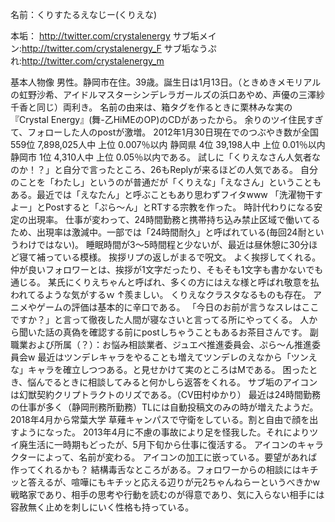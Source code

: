 名前：くりすたるえなじー(くりえな)

本垢： http://twitter.com/crystalenergy
サブ垢メイン:http://twitter.com/crystalenergy_F
サブ垢なうぷれ:http://twitter.com/crystalenergy_m

基本人物像
男性。静岡市在住。39歳。誕生日は1月13日。（ときめきメモリアルの虹野沙希、アイドルマスターシンデレラガールズの浜口あやめ、声優の三澤紗千香と同じ）両利き。
名前の由来は、箱タグを作るときに栗林みな実の『Crystal Energy』(舞-乙HiMEのOP)のCDがあったから。
余りのツイ住民すぎて、フォローした人のpostが激増。
2012年1月30日現在でのつぶやき数が全国 559位 7,898,025人中 上位 0.007％以内
静岡県 4位 39,198人中 上位 0.01％以内
静岡市 1位 4,310人中 上位 0.05％以内である。
試しに「くりえなさん人気者なのか！？」と自分で言ったところ、26もReplyが来るほどの人気である。
自分のことを「わたし」というのが普通だが「くりえな」「えなさん」ということもある。最近では「えなたん」と呼ぶこともあり思わずフイタwww
「洗濯物干すよー」とPostすると「ぷら～ん」とRTする宗教を作った。
時計代わりになる安定の出現率。
仕事が変わって、24時間勤務と携帯持ち込み禁止区域で働いてるため、出現率は激減中。一部では「24時間耐久」と呼ばれている(毎回24耐というわけではない)。
睡眠時間が3～5時間程と少ないが、最近は昼休憩に30分ほど寝て補っている模様。
挨拶リプの返しがまるで呪文。
よく挨拶してくれる。仲が良いフォロワーとは、挨拶が1文字だったり、そもそも1文字も書かないでも通じる。
某氏にくりえちゃんと呼ばれ、多くの方にはえな様と呼ばれ敬意を払われてるような気がするｗ
↑羨ましい。
くりえなクラスタなるものも存在。
アニメやゲームの評価は基本的に辛口である。
「今日のお前が言うなスレはここですか？」と言って徹夜した人間が寝なさいと言ってる所にやってくる。
人から聞いた話の真偽を確認する前にpostしちゃうこともあるお茶目さんです。
副職業および所属（？）：お悩み相談業者、ジュエペ推進委員会、ぷら～ん推進委員会w
最近はツンデレキャラをやることも増えてツンデレのえなから「ツンえな」キャラを確立しつつある。と見せかけて実のところはMである。
困ったとき、悩んでるときに相談してみると何かしら返答をくれる。
サブ垢のアイコンは幻獣契約クリプトラクトのリズである。（CV田村ゆかり）
最近は24時間勤務の仕事が多く（静岡刑務所勤務）TLには自動投稿文のみの時が増えたようだ。
2018年4月から常葉大学 草薙キャンパスで守衛をしている。割と自由で顔を出すようになった。 
2013年4月に不慮の事故により足を怪我した。それによりツイ廃生活に一時期もどったが、5月下旬から仕事に復活する。
アイコンのキャラクターによって、名前が変わる。
アイコンの加工に嵌っている。要望があれば作ってくれるかも？
結構毒舌なところがある。フォロワーからの相談にはキチッと答えるが、喧嘩にもキチッと応える辺りが元2ちゃんねらーというべきかw
戦略家であり、相手の思考や行動を読むのが得意であり、気に入らない相手には容赦無く止めを刺しにいく性格も持っている。

